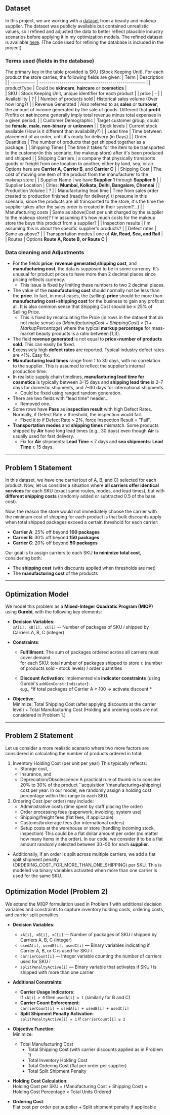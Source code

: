 ## Dataset
In this project, we are working with a [dataset](https://www.kaggle.com/code/amirmotefaker/supply-chain-analysis/input) from a beauty and makeup supplier.
The dataset was publicly available but contained unrealistic values, so I refined and adjusted the data to better reflect plausible industry scenarios before applying it in my optimization models.
The refined dataset is available [here](https://github.com/sfzgzs/gurobi-notes/blob/main/makeup-supply-chain-project/code/cleaned_supply_chain_data.csv).
(The code used for refining the database is included in the project)
### Terms used (fields in the database)
The primary key in the table provided is SKU (Stock Keeping Unit). For each product the store carries, the following fields are given:
| Term | Description |
| ------------ | ---------------------------------------------------- |
| productType | Could be **skincare**, **haircare** or **cosmetics** |  
| SKU | Stock Keeping Unit, unique identifier for each product |
| price | - |
| Availability | ? |
| Number of products sold | Historical sales volume (Over how long?) |
| Revenue Generated | Also referred to as **sales** or **turnover**, the amount of income generated by the sale of goods. Different that **profit**.  Profits or **net** income generally imply total revenue minus total expenses in a given period. |
| Customer Demographic | Target customer group, could be **female**, **male**, **non-binary** or **unknown** |
| Stock levels | Current stock available (How is it different than availability?) |
| Lead time | Time between placement of an order, until it's ready for delivery (in Days) |
| Order Quantities | The number of products that get shipped together as a package. |
| Shipping Times | The time it takes for the item to be transported to the customer(in this scenario, the makeup store) after it's been produced and shipped | 
| Shipping Carriers | a company that physically transports goods or freight from one location to another, either by land, sea, or air. Options here are **Carrier A**, **Carrier B**, and **Carrier C** |
| Shipping Cost | The cost of moving one item of the product from the manufacturer to the makeup store |
| Supplier Name | we have **Supplier 1** through **Supplier 5** |
| Supplier Location | Cities: **Mumbai, Kolkata, Delhi, Bangalore, Chennai** |
| Production Volume | ? |
| Manufacturing lead time | Time from sales order created to production finished (ready for delivery) (I presume in this scenario, since the products are all transported to the store, it's the time the supplier takes after the sales order is created in their system?...) |
| Manufacturing costs | Same as above(Cost per unit charged by the supplier to the makeup store)? I'm assuming it's how much costs for the makeup store the buys this product from a supplier? |
| Inspection results | I'm assuming this is about the specific supplier's products? |
| Defect rates | Same as above? |
| Transportation modes | one of **Air, Road, Sea, and Rail** |
| Routes | Options **Route A, Route B, or Route C** |


### Data cleaning and Adjustments 
- For the fields **price**, **revenue generated**,**shipping cost**, and **manufacturing cost**, the data is supposed to be in some currency.
  It’s unusual for product prices to have more than 2 decimal places since pricing reflects currency.
    - This issue is fixed by limiting these numbers to two 2 decimal places.
- The value of the **manufacturing cost** should normally not be less than the **price**.
  In fact, in most cases, the (selling) **price** should be more than **manufacturing cost**+**shipping cost** for the business to gain any profit at all.
  It is also common sense that Shipping Cost should be $\leq$ 25% of Selling Price.
    - This is fixed by recalculating the Price (in rows in the dataset that do not make sense) as
      $(Manufacturing Cost+Shipping Cost)×(1+Markup Percentage)$
      where the typical **markup percentage** for mass-market beauty products is a ratio between [1,3].
- The field **revenue generated** is not equal to **price**$\times$**number of products sold**. This can easily be fixed.
- Excessively high **defect rates** are reported. Typical industry defect rates are <1%. Easy fix.
- **Manufacturing lead times** range from 1 to 30 days, with no correlation to the supplier. This is assumed to reflect the supplier’s internal production time.
- In realistic supply chain timelines, **manufacturing lead time for cosmetics** is typically between 3–15 days and **shipping lead time** is 2–7 days for domestic shipments, and 7–30 days for international shipments.
  - Could be fixed using ranged random generation.
- There are two fields with "lead time" header...
  - Removed one.
- Some rows have **Pass** as **inspection result** with high Defect Rates. Normally, if Defect Rate > threshold, the inspection would fail.
  - Fixed it to if Defect Rate > 2%, force Inspection Result = "Fail".
- **Transportation modes** and **shipping times** mismatch. Some products shipped by **Air** have long lead times (e.g., 30 days) even though **Air** is usually used for fast delivery.
  - Fix for **Air** shipments: **Lead Time** $\leq$ 7 days and **sea shipments**: **Lead Time** $\geq$ 15 days.
---
## Problem 1 Statement
In this dataset, we have one carrier(out of A, B, and C) selected for each product. 
Now, let us consider a situation where **all carriers offer identical services** for each SKU (exact same routes, modes, and lead times), but with **different shipping costs** (randomly added or subtracted 0.5 of the base cost).  

Now, the reason the store would not immediately choose the carrier with the minimum cost of shipping for each product is that bulk discounts apply when total shipped packages exceed a certain threshold for each carrier:
- **Carrier A**: 25% off beyond **100 packages**
- **Carrier B**: 30% off beyond **150 packages**
- **Carrier C**: 20% off beyond **50 packages**

Our goal is to assign carriers to each SKU **to minimize total cost**, considering both:
- The **shipping cost** (with discounts applied when thresholds are met)  
- The **manufacturing cost** of the products
  
---
## Optimization Model  

We model this problem as a **Mixed-Integer Quadratic Program (MIQP)** using **Gurobi**, with the following key elements:

- **Decision Variables**:  
  `xA[i], xB[i], xC[i]` -- Number of packages of SKU *i* shipped by Carriers A, B, C (integer)  

- **Constraints**:  
  - **Fulfillment**: The sum of packages ordered across all carriers must cover demand.  
    for each SKU: total number of packages shipped to store $\geq$ (number of products sold - stock levels) / order quantities 

  - **Discount Activation**: Implemented via **indicator constraints** (using Gurobi's `addGenConstrIndicator`):  
    e.g., *if total packages of Carrier A ≥ 100 → activate discount *  

- **Objective**:  
  Minimize:  Total Shipping Cost (after applying discounts at the carrier level) + Total Manufacturing Cost
(Holding and ordering costs are not considered in Problem 1.)
---
## Problem 2 Statement
Let us consider a more realistic scenario where two more factors are considered in calculating the number of products ordered in total:
1. Inventory Holding Cost (per unit per year)
   This typically reflects:
      - Storage cost,
      - Insurance, and
      - Depreciation/Obsolescence
    A practical rule of thumb is to consider 20% to 30% of the product ``acquisition''(manufacturing+shipping) cost per year.
In our model, we randomly assign a holding cost percentage within this range to each SKU.
2. Ordering Cost (per order)
   may include:
     - Administrative costs (time spent by staff placing the order)
     - Order processing fees (paperwork, invoicing, system use)
     - Shipping/freight fees (flat fees, if applicable)
     - Customs/brokerage fees (for international orders)
     - Setup costs at the warehouse or store (handling incoming stock, inspection)
   This could be a flat dollar amount per order (no matter how many items in the order). In our code, we consider it to be a flat amount randomly selected between $30-$50 for each **supplier**.
- Additionally, if an order is split across multiple carriers, we add a flat split shipment penalty (ORDERING_COST_FOR_MORE_THAN_ONE_SHIPPING) per SKU.
  This is modeled via binary variables activated when more than one carrier is used for the same SKU.

## Optimization Model (Problem 2)
We extend the MIQP formulation used in Problem 1 with additional decision variables and constraints to capture inventory holding costs, ordering costs, and carrier split penalties.

- **Decision Variables**:  
  - `xA[i], xB[i], xC[i]` — Number of packages of SKU *i* shipped by Carriers A, B, C (integer)  
  - `usedA[i], usedB[i], usedC[i]` — Binary variables indicating if Carrier A, B, or C is used for SKU *i*  
  - `carrierCount[i]` — Integer variable counting the number of carriers used for SKU *i*  
  - `splitPenaltyActive[i]` — Binary variable that activates if SKU *i* is shipped with more than one carrier  

- **Additional Constraints**:  
  - **Carrier Usage Indicators**:  
    If `xA[i] > 0` then `usedA[i] = 1` (similarly for B and C)  
  - **Carrier Count Enforcement**:  
    `carrierCount[i] = usedA[i] + usedB[i] + usedC[i]`  
  - **Split Shipment Penalty Activation**:  
    `splitPenaltyActive[i] = 1` if `carrierCount[i] ≥ 2`  

- **Objective Function**:  
  Minimize:  
  - Total Manufacturing Cost  
    - Total Shipping Cost (with carrier discounts applied as in Problem 1)  
    -  Total Inventory Holding Cost  
    - Total Ordering Cost (flat per order per supplier)  
    -  Total Split Shipment Penalty  

- **Holding Cost Calculation**:  
  Holding Cost per SKU = (Manufacturing Cost + Shipping Cost) × Holding Cost Percentage × Total Units Ordered  

- **Ordering Cost**:  
  Flat cost per order per supplier + Split shipment penalty if applicable  
